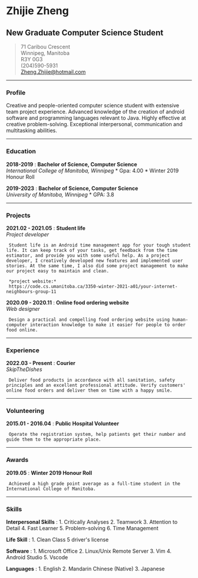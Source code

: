 # Zhijie Zheng
## New Graduate Computer Science Student


> 71 Caribou Crescent       
> Winnipeg, Manitoba    
> R3Y 0G3       
> (204)590-5931     
> Zheng.Zhijie@hotmail.com 
 
-----
### Profile
Creative and people-oriented computer science student with extensive team project experience. Advanced knowledge of the creation of android software and programming languages relevant to Java. Highly effective at creative problem-solving. Exceptional interpersonal, communication and multitasking abilities.

-----
### Education
**2018-2019**
:    **Bachelor of Science, Computer Science**<br />
     *International College of Manitoba, Winnipeg*
     * Gpa: 4.00
     * Winter 2019 Honour Roll

**2019-2023**
:    **Bachelor of Science, Computer Science**<br />
     *University of Manitoba, Winnipeg*
     * GPA: 3.8

-----
### Projects
**2021.02 - 2021.05**
:    **Student life**<br />
     *Project developer*

     Student life is an Android time management app for your tough student life. It can keep track of your tasks, get feedback from the time estimator, and provide you with some useful help. As a project developer, I creatively developed new features and implemented user stories. At the same time, I also did some project management to make our project easy to maintain and clean.

     *project website:*
     https://code.cs.umanitoba.ca/3350-winter-2021-a01/your-internet-neighbours-group-11

**2020.09 - 2020.11**
:    **Online food ordering website**<br />
     *Web designer*

     Design a practical and compelling food ordering website using human-computer interaction knowledge to make it easier for people to order food online.

-----
### Experience
**2022.03 - Present**
:    **Courier**<br />
     *SkipTheDishes*
     
     Deliver food products in accordance with all sanitation, safety principles and an excellent professional attitude. Verify customers' online food orders and deliver them on time with a happy smile.
       
-----
### Volunteering
**2015.01 - 2016.04**
:    **Public Hospital Volunteer**

     Operate the registration system, help patients get their number and guide them to the appropriate place.

-----
### Awards
**2019.05**
:    **Winter 2019 Honour Roll**

     Achieved a high grade point average as a full-time student in the International College of Manitoba.

-----    
### Skills
**Interpersonal Skills**
:    1. Critically Analyses
     2. Teamwork
     3. Attention to Detail
     4. Fast Learner
     5. Problem-solving
     6. Time Management
     
**Life Skill**
:    1. Clean Class 5 driver's license

**Software**
:    1. Microsoft Office
     2. Linux/Unix Remote Server
     3. Vim
     4. Android Studio
     5. Vscode

**Languages**
:    1. English
     2. Mandarin Chinese (Native)
     3. Japanese
